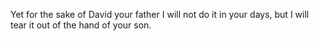 Yet for the sake of David your father I will not do it in your days, but I will tear it out of the hand of your son.
